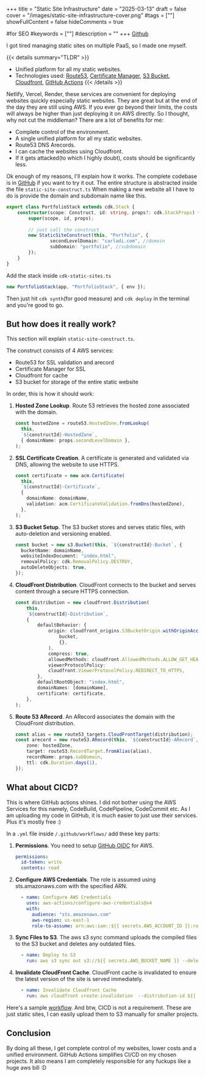 +++
title = "Static Site Infrastructure"
date = "2025-03-13"
draft = false
cover = "/images/static-site-infrastructure-cover.png"
#tags = [""]
showFullContent = false
hideComments = true

#for SEO
#keywords = [""]
#description = ""
+++
[Github](https://github.com/asdiAdi/cdk-static-sites)

I got tired managing static sites on multiple PaaS, so I made one myself.
<!--more-->

{{< details summary="TLDR" >}}
- Unified platform for all my static websites.
- Technologies used: [Route53](https://aws.amazon.com/route53/), [Certificate Manager](https://aws.amazon.com/certificate-manager/), [S3 Bucket](https://aws.amazon.com/s3/), [Cloudfront](https://aws.amazon.com/cloudfront/), [GitHub Actions](https://github.com/features/actions)
{{< /details >}}

Netlify, Vercel, Render, these services are convenient for deploying websites quickly especially static websites.
They are great but at the end of the day they are still using AWS.
If you ever go beyond their limits, the costs will always be higher than just deploying it on AWS directly.
So I thought, why not cut the middleman? 
There are a lot of benefits for me:
- Complete control of the environment.
- A single unified platform for all my static websites.
- Route53 DNS Arecords.
- I can cache the websites using Cloudfront.
- If it gets attacked(to which I highly doubt), costs should be significantly less.

Ok enough of my reasons, I'll explain how it works.
The complete codebase is in [GitHub](https://github.com/asdiAdi/cdk-static-sites) if you want to try it out.
The entire structure is abstracted inside the file `static-site-construct.ts`
When making a new website all I have to do is provide the domain and subdomain name like this.
```typescript
export class PortfolioStack extends cdk.Stack {
    constructor(scope: Construct, id: string, props?: cdk.StackProps) {
        super(scope, id, props);
        
        // just call the construct
        new StaticSiteConstruct(this, "Portfolio", {
                secondLevelDomain: "carladi.com", //domain
                subDomain: "portfolio", //subdomain
        });
    }
}
```
Add the stack inside `cdk-static-sites.ts`
```typescript
new PortfolioStack(app, "PortfolioStack", { env });
```
Then just hit `cdk synth`(for good measure) and `cdk deploy` in the terminal and you're good to go.

## But how does it really work?
This section will explain `static-site-construct.ts`.

The construct consists of 4 AWS services:
- Route53 for SSL validation and arecord
- Certificate Manager for SSL
- Cloudfront for cache
- S3 bucket for storage of the entire static website

In order, this is how it should work:
1. **Hosted Zone Lookup**. Route 53 retrieves the hosted zone associated with the domain.
    ``` typescript
    const hostedZone = route53.HostedZone.fromLookup(
      this,
      `${constructId}-HostedZone`,
      { domainName: props.secondLevelDomain },
    );
    ```
2. **SSL Certificate Creation**. A certificate is generated and validated via DNS, allowing the website to use HTTPS.
    ```typescript
    const certificate = new acm.Certificate(
      this,
      `${constructId}-Certificate`,
      {
        domainName: domainName,
        validation: acm.CertificateValidation.fromDns(hostedZone),
      },
    );
    ```
3. **S3 Bucket Setup**. The S3 bucket stores and serves static files, with auto-deletion and versioning enabled.
    ```typescript
    const bucket = new s3.Bucket(this, `${constructId}-Bucket`, {
      bucketName: domainName,
      websiteIndexDocument: "index.html",
      removalPolicy: cdk.RemovalPolicy.DESTROY,
      autoDeleteObjects: true,
    });
    ```
4. **CloudFront Distribution**. CloudFront connects to the bucket and serves content through a secure HTTPS connection.
    ```typescript
    const distribution = new cloudfront.Distribution(
        this,
        `${constructId}-Distribution`,
        {
            defaultBehavior: {
                origin: cloudfront_origins.S3BucketOrigin.withOriginAccessControl(
                    bucket,
                    {},
                ),
                compress: true,
                allowedMethods: cloudfront.AllowedMethods.ALLOW_GET_HEAD_OPTIONS,
                viewerProtocolPolicy:
                cloudfront.ViewerProtocolPolicy.REDIRECT_TO_HTTPS,
            },
            defaultRootObject: "index.html",
            domainNames: [domainName],
            certificate: certificate,
        },
    );
    ```
5. **Route 53 ARecord**. An ARecord associates the domain with the CloudFront distribution.
    ```typescript
    const alias = new route53_targets.CloudFrontTarget(distribution);
    const arecord = new route53.ARecord(this, `${constructId}-ARecord`, {
        zone: hostedZone,
        target: route53.RecordTarget.fromAlias(alias),
        recordName: props.subDomain,
        ttl: cdk.Duration.days(1),
    });
    ```

## What about CICD?
This is where GitHub actions shines.
I did not bother using the AWS Services for this namely, CodeBuild, CodePipeline, CodeCommit etc.
As I am uploading my code in GitHub, it is much easier to just use their services.
Plus it's mostly free :)

In a `.yml` file inside `/.github/workflows/` add these key parts:
1. **Permissions**. You need to setup [GitHub OIDC](https://docs.github.com/en/actions/security-for-github-actions/security-hardening-your-deployments/configuring-openid-connect-in-amazon-web-services) for AWS.
    ```yaml
    permissions:
      id-token: write
      contents: read
    ```
2. **Configure AWS Credentials**.
    The role is assumed using sts.amazonaws.com with the specified ARN.
    ```yaml
      - name: Configure AWS Credentials
        uses: aws-actions/configure-aws-credentials@v4
        with:
          audience: "sts.amazonaws.com"
          aws-region: us-east-1
          role-to-assume: arn:aws:iam::${{ secrets.AWS_ACCOUNT_ID }}:role/github-actions
    ```
3. **Sync Files to S3**. The aws s3 sync command uploads the compiled files to the S3 bucket and deletes any outdated files.
    ```yaml
      - name: Deploy to S3
        run: aws s3 sync out s3://${{ secrets.AWS_BUCKET_NAME }} --delete
    ```
   
4. **Invalidate CloudFront Cache**. CloudFront cache is invalidated to ensure the latest version of the site is served immediately.
    ```yaml
      - name: Invalidate Cloudfront Cache
        run: aws cloudfront create-invalidation  --distribution-id ${{ secrets.AWS_DISTRIBUTION_ID }} --paths "/*"
    ```
Here's a sample [workflow](https://github.com/asdiAdi/test-static/blob/main/.github/workflows/deploy.yml).
And btw, CICD is not a requirement. These are just static sites, I can easily upload them to S3 manually for smaller projects.

## Conclusion
By doing all these, I get complete control of my websites, lower costs and a unified environment.
GitHub Actions simplifies CI/CD on my chosen projects.
It also means I am completely responsible for any fuckups like a huge aws bill :D